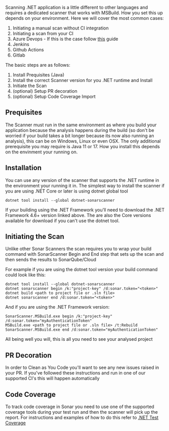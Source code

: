 Scanning .NET application is a little different to other languages and requires a dedicated scanner that works with MSBuild. How you set this up depends on your environment. Here we will cover the most common cases:
1. Initiating a manual scan without CI integration
2. Initiating a scan from your CI
  3. Azure Devops - If this is the case follow [this](https://docs.sonarqube.org/latest/devops-platform-integration/azure-devops-integration/) guide
  4. Jenkins
  5. Github Actions
  6. Gitlab

The basic steps are as follows:
1. Install Prequisites (Java)
2. Install the correct Scanner version for you .NET runtime and Install
3. Initiate the Scan
5. (optional) Setup PR decoration
6. (optional) Setup Code Coverage Import

## Prequisites 

The Scanner must run in the same environment as where you build your application because the analysis happens during the build (so don't be worried if your build takes a bit longer because its now also running an analysis), this can be on Windows, Linux or even OSX. The only additional prerequisite you may require is Java 11 or 17. How you install this depends on the envinment your running on.

## Installation

You can use any version of the scanner that supports the .NET runtime in the environment your running it in. 
The simplest way to install the scanner if you are using .NET Core or later is using dotnet global tool

```
dotnet tool install --global dotnet-sonarscanner
```

If your building using the .NET Framework you'll need to download the .NET Framework 4.6+ version linked above. The are also the Core versions available for download if you can't use the dotnet tool. 

## Initiating the Scan

Unlike other Sonar Scanners the scan requires you to wrap your build command with SonarScanner Begin and End step that sets up the scan and then sends the results to SonarQube/Cloud

For example if you are using the dotnet tool version your build command could look like this:
```
dotnet tool install --global dotnet-sonarscanner
dotnet sonarscanner begin /k:"project-key" /d:sonar.token="<token>"
dotnet build <path to project file or .sln file>
dotnet sonarscanner end /d:sonar.token="<token>"
```
And if you are using the .NET Framework version:
```
SonarScanner.MSBuild.exe begin /k:"project-key" /d:sonar.token="myAuthenticationToken"
MSBuild.exe <path to project file or .sln file> /t:Rebuild
SonarScanner.MSBuild.exe end /d:sonar.token="myAuthenticationToken"
```
All being well you will, this is all you need to see your analysed project

## PR Decoration

In order to Clean as You Code you'll want to see any new issues raised in your PR. If you've followed these instructions and run in one of our supported CI's this will happen automatically 

## Code Coverage

To track code coverage in Sonar you need to use one of the supported coverage tools during your test run and then the scanner will pick up the report. For instructions and examples of how to do this refer to [.NET Test Coverage](https://docs.sonarqube.org/latest/analyzing-source-code/test-coverage/dotnet-test-coverage/)








